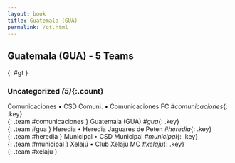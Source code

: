 ```yaml
---
layout: book
title: Guatemala (GUA)
permalink: /gt.html
---
```


## Guatemala (GUA) - 5 Teams
{: #gt }









### Uncategorized _(5)_{:.count}

Comunicaciones • CSD Comuni. • Comunicaciones FC   _#comunicaciones_{: .key} <br>
{: .team #comunicaciones }
Guatemala  (GUA)  _#gua_{: .key} <br>
{: .team #gua }
Heredia • Heredia Jaguares de Peten   _#heredia_{: .key} <br>
{: .team #heredia }
Municipal • CSD Municipal   _#municipal_{: .key} <br>
{: .team #municipal }
Xelajú • Club Xelajú MC   _#xelaju_{: .key} <br>
{: .team #xelaju }


 
